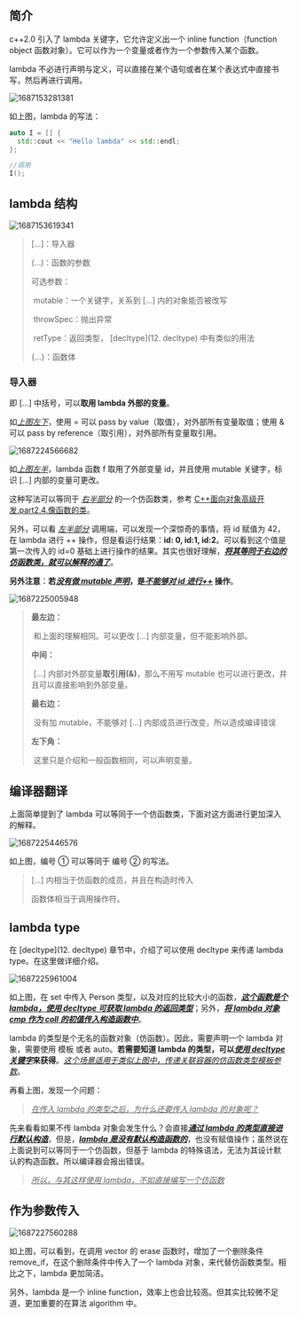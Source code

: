## 简介

c++2.0 引入了 lambda 关键字，它允许定义出一个 inline function（function object 函数对象）。它可以作为一个变量或者作为一个参数传入某个函数。

lambda 不必进行声明与定义，可以直接在某个语句或者在某个表达式中直接书写，然后再进行调用。

![1687153281381](image/1687153281381.png)

如上图，lambda 的写法：

```c++
auto I = [] {
  std::cout << "Hello lambda" << std::endl;  
};

//调用
I();
```

## lambda 结构

![1687153619341](image/1687153619341.png)

> [...]：导入器
>
> (...)：函数的参数
>
> 可选参数：
>
> ​	mutable：一个关键字，关系到 [...] 内的对象能否被改写
>
> ​	throwSpec：抛出异常
>
> ​	retType：返回类型， [decltype](12. decltype) 中有类似的用法
>
> {...}：函数体

### 导入器

即 [...] 中括号，可以**取用 lambda 外部的变量**。

如<u>*上图左下*</u>，使用 = 可以 pass by value（取值），对外部所有变量取值；使用 & 可以 pass by reference（取引用），对外部所有变量取引用。

![1687224566682](image/1687224566682.png)

如<u>*上图左半*</u>，lambda 函数 f 取用了外部变量 id，并且使用 mutable 关键字，标识 [...] 内部的变量可更改。

这种写法可以等同于 <u>*右半部分*</u> 的一个仿函数类，参考 <u>C++面向对象高级开发.part2.4.像函数的类</u>。

另外，可以看 <u>*左半部分*</u> 调用端，可以发现一个深惊奇的事情，将 id 赋值为 42，在 lambda 进行 ++ 操作，但是看运行结果：**id: 0, id:1, id:2**。可以看到这个值是第一次传入的 id=0 基础上进行操作的结果。其实也很好理解，<u>***将其等同于右边的仿函数类，就可以解释的通了***</u>。

**另外注意**：**若<u>*没有做 mutable 声明*</u>，是<u>*不能够对 id 进行++*</u> 操作**。

![1687225005948](image/1687225005948.png)

> **最左边：**
>
> ​	和上面的理解相同。可以更改 [...] 内部变量，但不能影响外部。
>
> **中间：**
>
> ​	[...] 内部对外部变量**取引用(&)**，那么不用写 mutable 也可以进行更改，并且可以直接影响到外部变量。
>
> **最右边：**
>
> ​	没有加 mutable，不能够对 [...] 内部成员进行改变，所以造成编译错误
>
> **左下角：**
>
> ​	这里只是介绍和一般函数相同，可以声明变量。

## 编译器翻译

上面简单提到了 lambda 可以等同于一个仿函数类，下面对这方面进行更加深入的解释。

![1687225446576](image/1687225446576.png)

如上图，编号 ① 可以等同于 编号 ② 的写法。

> [...] 内相当于仿函数的成员，并且在构造时传入
>
> 函数体相当于调用操作符。

## lambda type

在 [decltype](12. decltype) 章节中，介绍了可以使用 decltype 来传递 lambda type。在这里做详细介绍。

![1687225961004](image/1687225961004.png)

如上图，在 set 中传入 Person 类型，以及对应的比较大小的函数，<u>***这个函数是个 lambda，使用 decltype 可获取 lambda 的返回类型***</u>；另外，<u>***将 lambda 对象 cmp 作为 coll 的初值传入构造函数中***</u>。

lambda 的类型是个无名的函数对象（仿函数）。因此，需要声明一个 lambda 对象，需要使用 模板 或者 auto。**若需要知道 lambda 的类型，可以<u>*使用 decltype 关键字*</u>来获得**。<u>*这个场景适用于类似上图中，传递关联容器的仿函数类型模板参数*</u>。

再看上图，发现一个问题：

> <u>*在传入 lambda 的类型之后，为什么还要传入 lambda 的对象呢？*</u>

先来看看如果不传 lambda 对象会发生什么？会直接<u>***通过 lambda 的类型直接进行默认构造***</u>，但是，<u>***lambda 是没有默认构造函数的***</u>，也没有赋值操作；虽然说在上面说到可以等同于一个仿函数，但基于 lambda 的特殊语法，无法为其设计默认的构造函数。所以编译器会报出错误。

> <u>*所以，与其这样使用 lambda，不如直接编写一个仿函数*</u>

## 作为参数传入

![1687227560288](image/1687227560288.png)

如上图，可以看到，在调用 vector 的 erase 函数时，增加了一个删除条件 remove_if，在这个删除条件中传入了一个 lambda 对象，来代替仿函数类型。相比之下，lambda 更加简洁。

另外，lambda 是一个 inline function，效率上也会比较高。但其实比较微不足道，更加重要的在算法 algorithm 中。